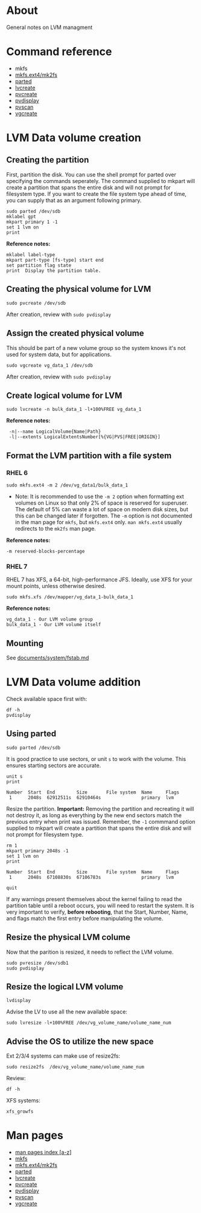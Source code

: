 # About

General notes on LVM managment

# Command reference

* mkfs
* [mkfs.ext4/mk2fs](http://man7.org/linux/man-pages/man8/mke2fs.8.html)
* [parted](http://man7.org/linux/man-pages/man8/parted.8.html)
* [lvcreate](http://man7.org/linux/man-pages/man8/lvcreate.8.html)
* [pvcreate](http://man7.org/linux/man-pages/man8/pvcreate.8.html)
* [pvdisplay](http://man7.org/linux/man-pages/man8/pvdisplay.8.html)
* [pvscan](http://man7.org/linux/man-pages/man8/pvscan.8.html)
* [vgcreate](http://man7.org/linux/man-pages/man8/vgcreate.8.htmle)

# LVM Data volume creation

## Creating the partition

First, partition the disk. You can use the shell prompt for parted over specifying the commands seperately. The command supplied to mkpart will create a partition that spans the entire disk and will not prompt for filesystem type. If you want to create the file system type ahead of time, you can supply that as an argument following primary.

```
sudo parted /dev/sdb
mklabel gpt
mkpart primary 1 -1
set 1 lvm on
print
```

**Reference notes:**

```
mklabel label-type
mkpart part-type [fs-type] start end
set partition flag state
print  Display the partition table.
```

## Creating the physical volume for LVM

```
sudo pvcreate /dev/sdb
```

After creation, review with `sudo pvdisplay`

## Assign the created physical volume

This should be part of a new volume group so the system knows it's not used for system data, but for applications.

```
sudo vgcreate vg_data_1 /dev/sdb
```

After creation, review with `sudo pvdisplay`

## Create logical volume for LVM

```
sudo lvcreate -n bulk_data_1 -l+100%FREE vg_data_1
```

**Reference notes:**

```
 -n|--name LogicalVolume{Name|Path}
 -l|--extents LogicalExtentsNumber[%{VG|PVS|FREE|ORIGIN}]
```

## Format the LVM partition with a file system


### RHEL 6

```
sudo mkfs.ext4 -m 2 /dev/vg_data1/bulk_data_1
```

* Note:  It is recommended to use the `-m 2` option when formatting ext volumes on Linux so that only 2% of space is reserved for superuser. The default of 5% can waste a lot of space on modern disk sizes, but this can be changed later if forgotten. The `-m` option is not documented in the man page for `mkfs`, but `mkfs.ext4` only. `man mkfs.ext4` usually redirects to the `mk2fs` man page.

**Reference notes:**

```
-m reserved-blocks-percentage
```

### RHEL 7

RHEL 7 has XFS, a 64-bit, high-performance JFS. Ideally, use XFS for your mount points, unless otherwise desired.

```
sudo mkfs.xfs /dev/mapper/vg_data_1-bulk_data_1
```

**Reference notes:**

```
vg_data_1 - Our LVM volume group
bulk_data_1 - Our LVM volume itself
```

## Mounting

See [documents/system/fstab.md](https://github.com/ProfessorKaos64/documents/blob/master/system/fstab.md)

# LVM Data volume addition

Check available space first with:

```
df -h
pvdisplay
```

## Using parted

```
sudo parted /dev/sdb
```

It is good practice to use sectors, or unit `s` to work with the volume. This ensures starting sectors are accurate.

```
unit s
print

Number  Start  End        Size       File system  Name     Flags
 1      2048s  62912511s  62910464s               primary  lvm
```

Resize the partition. **Important:** Removing the partition and recreating it will not destroy it, as long as everything by the new end sectors match the previous entry when print was issued. Remember, the `-1` commmand option supplied to mkpart will create a partition that spans the entire disk and will not prompt for filesystem type.

```
rm 1
mkpart primary 2048s -1
set 1 lvm on
print

Number  Start  End        Size       File system  Name     Flags
 1      2048s  67108830s  67106783s               primary  lvm
 
quit
```

If any warnings present themselves about the kernel failing to read the partition table until a reboot occurs, you will need to restart the system. It is very important to verify, **before rebooting**, that the Start, Number, Name, and flags match the first entry before manipulating the volume. 

## Resize the physical LVM colume

Now that the parition is resized, it needs to reflect the LVM volume.

```
sudo pvresize /dev/sdb1
sudo pvdisplay
```

## Resize the logical LVM volume


```
lvdisplay
```

Advise the LV to use all the new available space:

```
sudo lvresize -l+100%FREE /dev/vg_volume_name/volume_name_num
```

## Advise the OS to utilize the new space

Ext 2/3/4 systems can make use of resize2fs:

```
sudo resize2fs  /dev/vg_volume_name/volume_name_num
```

Review:

```
df -h
```

XFS systems:

```
xfs_growfs
```

# Man pages

* [man pages index [a-z]](http://man7.org/linux/man-pages/dir_all_alphabetic.html)
* [mkfs](http://man7.org/linux/man-pages/man8/mkfs.8.html)
* [mkfs.ext4/mk2fs](http://man7.org/linux/man-pages/man8/mke2fs.8.html)
* [parted](http://man7.org/linux/man-pages/man8/parted.8.html)
* [lvcreate](http://man7.org/linux/man-pages/man8/lvcreate.8.html)
* [pvcreate](http://man7.org/linux/man-pages/man8/pvcreate.8.html)
* [pvdisplay](http://man7.org/linux/man-pages/man8/pvdisplay.8.html)
* [pvscan](http://man7.org/linux/man-pages/man8/pvscan.8.html)
* [vgcreate](http://man7.org/linux/man-pages/man8/vgcreate.8.htmle)
